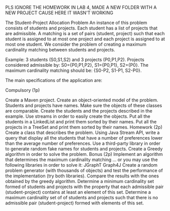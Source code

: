 PLS IGNORE THE HOMEWORK IN LAB 4, MADE A NEW FOLDER WITH A NEW PROJECT CAUSE HERE IT WASN'T WORKING



The Student-Project Allocation Problem
An instance of this problem consists of students and projects. Each student has a list of projects that are admissible.
A matching is a set of pairs (student, project) such that each student is assigned to at most one project and each project is assigned to at most one student. We consider the problem of creating a maximum cardinality matching between students and projects.

Example: 3 students (S0,S1,S2) and 3 projects (P0,P1,P2).
Projects considered admissible by: S0={P0,P1,P2}, S1={P0,P1}, S2={P0}.
The maximum cardinality matching should be: {S0-P2, S1-P1, S2-P0}.

The main specifications of the application are:

Compulsory (1p)

Create a Maven project.
Create an object-oriented model of the problem. Students and projects have names. Make sure the objects of these classes are comparable.
Create the students and the projects described in the example. Use streams in order to easily create the objects.
Put all the students in a LinkedList and print them sorted by their names.
Put all the projects in a TreeSet and print them sorted by their names.
Homework (2p)
Create a class that describes the problem.
Using Java Stream API, write a query that display all the students that have a number of preferences lower than the average number of preferences.
Use a third-party library in order to generate random fake names for students and projects.
Create a Greedy algorithm in order to solve the problem.
Bonus (2p)
Implement an algorithm that determines the maximum cardinality matching
... or you may use the following libraries in order to solve it:
JGraphT
Graph4J
Create a random problem generator (with thousands of objects) and test the performance of the implementation (try both libraries).
Compare the results with the ones obtained by the greedy algorithm.
Determine a minimum cardinality set formed of students and projects with the property that each admissible pair (student-project) contains at least an element of this set.
Determine a maximum cardinality set of of students and projects such that there is no admissible pair (student-project) formed with elements of this set.